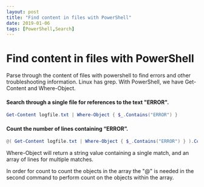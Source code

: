 ```yaml
---
layout: post
title: "Find content in files with PowerShell"
date: 2019-01-06
tags: [PowerShell,Search]
---
```


# Find content in files with PowerShell

Parse through the content of files with powershell to find errors and other troubleshooting information. Linux has grep. With PowerShell, we have Get-Content and Where-Object.

#### Search through a single file for references to the text "ERROR".

```powershell
Get-Content logfile.txt | Where-Object { $_.Contains("ERROR") }
```

#### Count the number of lines containing “ERROR”.

```powershell
@( Get-Content logfile.txt | Where-Object { $_.Contains("ERROR") } ).Count
```

Where-Object will return a string value containing a single match, and an array of lines for multiple matches.

In order for count to count the objects in the array the "@" is needed in the second command to perform count on the objects within the array.
